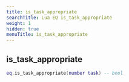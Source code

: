 ```yaml
---
title: is_task_appropriate
searchTitle: Lua EQ is_task_appropriate
weight: 1
hidden: true
menuTitle: is_task_appropriate
---
```

## is_task_appropriate
```lua
eq.is_task_appropriate(number task) -- bool
```